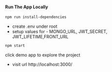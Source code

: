 #### Run The App Locally

```sh
npm run install-dependencies
```
- create .env under root
- setup values for - MONGO_URL, JWT_SECRET, JWT_LIFETIME,FRONT_URL

```sh
npm start
```
click demo app to explore the project

- visit url http://localhost:3000/
